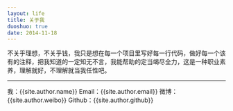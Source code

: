 ```yaml
---
layout: life
title: 关于我
duoshuo: true
date: 2014-11-18
---
```


> 
不关乎理想，不关乎钱，我只是想在每一个项目里写好每一行代码，做好每一个该有的注释，把我知道的一定知无不言，我能帮助的定当竭尽全力，这是一种职业素养，理解就好，不理解就当我任性吧。

*****

我：{{site.author.name}}
Email：{{site.author.email}}
微博：{{site.author.weibo}}
Github：{{site.author.github}}


